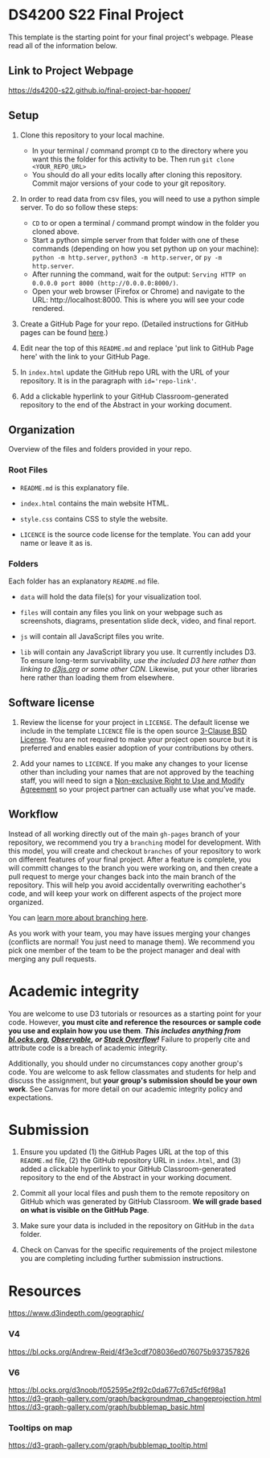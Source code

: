 # DS4200 S22 Final Project

This template is the starting point for your final project's webpage. Please read all of the information  below. 

## Link to Project Webpage

https://ds4200-s22.github.io/final-project-bar-hopper/

## Setup

1. Clone this repository to your local machine.
   - In your terminal / command prompt `CD` to the directory where you want this the folder for this activity to be. Then run `git clone <YOUR_REPO_URL>`
   - You should do all your edits locally after cloning this repository. Commit major versions of your code to your git repository.

1. In order to read data from csv files, you will need to use a python simple server. To do so follow these steps:
   - `CD` to or open a terminal / command prompt window in the folder you cloned above.
   - Start a python simple server from that folder with one of these commands (depending on how you set python up on your machine): `python -m http.server`, `python3 -m http.server`, or `py -m http.server`. 
   - After running the command, wait for the output: `Serving HTTP on 0.0.0.0 port 8000 (http://0.0.0.0:8000/)`.
   - Open your web browser (Firefox or Chrome) and navigate to the URL: http://localhost:8000. This is where you will see your code rendered. 

1. Create a GitHub Page for your repo. (Detailed instructions for GitHub pages can be found [here](https://developer.mozilla.org/en-US/docs/Learn/Common_questions/Using_Github_pages).)

1. Edit near the top of this `README.md` and replace 'put link to GitHub Page here' with the link to your GitHub Page. 

1. In `index.html` update the GitHub repo URL with the URL of your repository. It is in the paragraph with `id='repo-link'`.

1. Add a clickable hyperlink to your GitHub Classroom-generated repository to the end of the Abstract in your working document.

## Organization

Overview of the files and folders provided in your repo.

### Root Files

* `README.md` is this explanatory file.

* `index.html` contains the main website HTML. 

* `style.css` contains CSS to style the website.

* `LICENCE` is the source code license for the template. You can add your name or leave it as is.

### Folders

Each folder has an explanatory `README.md` file.

* `data` will hold the data file(s) for your visualization tool.

* `files` will contain any files you link on your webpage such as screenshots, diagrams, presentation slide deck, video, and final report.

* `js` will contain all JavaScript files you write.   

* `lib` will contain any JavaScript library you use. It currently includes D3. To ensure long-term survivability, *use the included D3 here rather than linking to [d3js.org](https://d3js.org) or some other CDN.* Likewise, put your other libraries here rather than loading them from elsewhere.

## Software license

1. Review the license for your project in `LICENSE`. The default license we include in the template `LICENCE` file is the open source [3-Clause BSD License](https://opensource.org/licenses/BSD-3-Clause). You are not required to make your project open source but it is preferred and enables easier adoption of your contributions by others. 
   
1. Add your names to `LICENCE`.
If you make any changes to your license other than including your names that are not approved by the teaching staff, you will need to sign a [Non-exclusive Right to Use and Modify Agreement](https://www.ccs.neu.edu/home/cody/courses/shared/S-L_project_partner_usage_agreement.pdf) so your project partner can actually use what you’ve made.

## Workflow

Instead of all working directly out of the main `gh-pages` branch of your repository, we recommend you try a `branching` model for development. With this model, you will create and checkout `branches` of your repository to work on different features of your final project. After a feature is complete, you will committ changes to the branch you were working on, and then create a pull request to merge your changes back into the main branch of the repository. This will help you avoid accidentally overwriting eachother's code, and will keep your work on different aspects of the project more organized. 

You can [learn more about branching here](https://medium.com/@patrickporto/4-branching-workflows-for-git-30d0aaee7bf).   

As you work with your team, you may have issues merging your changes (conflicts are normal! You just need to manage them). We recommend you pick one member of the team to be the project manager and deal with merging any pull requests.

# Academic integrity

You are welcome to use D3 tutorials or resources as a starting point for your code.
However, **you must cite and reference the resources or sample code you use and explain how you use them**.
***This includes anything from [bl.ocks.org](https://bl.ocks.org/), [Observable](https://observablehq.com/@d3/gallery), or [Stack Overflow](https://stackoverflow.com/)!***
Failure to properly cite and attribute code is a breach of academic integrity.

Additionally, you should under no circumstances copy another group's code. You are welcome to ask fellow classmates and students for help and discuss the assignment, but **your group's submission should be your own work**.
See Canvas for more detail on our academic integrity policy and expectations.

# Submission

1. Ensure you updated (1) the GitHub Pages URL at the top of this `README.md` file, (2) the GitHub repository URL in `index.html`, and (3) added a clickable hyperlink to your GitHub Classroom-generated repository to the end of the Abstract in your working document. 

1. Commit all your local files and push them to the remote repository on GitHub which was generated by GitHub Classroom. **We will grade based on what is visible on the GitHub Page**.

1. Make sure your data is included in the repository on GitHub in the `data` folder.

1. Check on Canvas for the specific requirements of the project milestone you are completing including further submission instructions. 

# Resources
https://www.d3indepth.com/geographic/
### V4
https://bl.ocks.org/Andrew-Reid/4f3e3cdf708036ed076075b937357826
### V6
https://bl.ocks.org/d3noob/f052595e2f92c0da677c67d5cf6f98a1
https://d3-graph-gallery.com/graph/backgroundmap_changeprojection.html
https://d3-graph-gallery.com/graph/bubblemap_basic.html
### Tooltips on map
https://d3-graph-gallery.com/graph/bubblemap_tooltip.html
